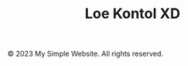 </head>
<body>
    <header>
        <h1>Loe Kontol XD</h1>
    </header>
    <footer>
        <p>&copy; 2023 My Simple Website. All rights reserved.</p>
    </footer>
</body>
